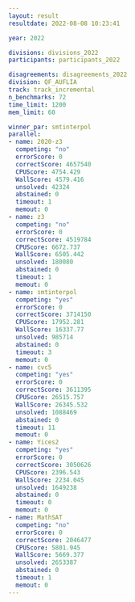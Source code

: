 ```yaml
---
layout: result
resultdate: 2022-08-08 10:23:41

year: 2022

divisions: divisions_2022
participants: participants_2022

disagreements: disagreements_2022
division: QF_AUFLIA
track: track_incremental
n_benchmarks: 72
time_limit: 1200
mem_limit: 60

winner_par: smtinterpol
parallel:
- name: 2020-z3
  competing: "no"
  errorScore: 0
  correctScore: 4657540
  CPUScore: 4754.429
  WallScore: 4579.416
  unsolved: 42324
  abstained: 0
  timeout: 1
  memout: 0
- name: z3
  competing: "no"
  errorScore: 0
  correctScore: 4519784
  CPUScore: 6672.737
  WallScore: 6505.442
  unsolved: 180080
  abstained: 0
  timeout: 1
  memout: 0
- name: smtinterpol
  competing: "yes"
  errorScore: 0
  correctScore: 3714150
  CPUScore: 17952.281
  WallScore: 16337.77
  unsolved: 985714
  abstained: 0
  timeout: 3
  memout: 0
- name: cvc5
  competing: "yes"
  errorScore: 0
  correctScore: 3611395
  CPUScore: 26515.757
  WallScore: 26345.532
  unsolved: 1088469
  abstained: 0
  timeout: 11
  memout: 0
- name: Yices2
  competing: "yes"
  errorScore: 0
  correctScore: 3050626
  CPUScore: 2396.543
  WallScore: 2234.045
  unsolved: 1649238
  abstained: 0
  timeout: 0
  memout: 0
- name: MathSAT
  competing: "no"
  errorScore: 0
  correctScore: 2046477
  CPUScore: 5801.945
  WallScore: 5669.377
  unsolved: 2653387
  abstained: 0
  timeout: 1
  memout: 0
---
```

